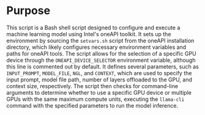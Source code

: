 # Purpose
This script is a Bash shell script designed to configure and execute a machine learning model using Intel's oneAPI toolkit. It sets up the environment by sourcing the `setvars.sh` script from the oneAPI installation directory, which likely configures necessary environment variables and paths for oneAPI tools. The script allows for the selection of a specific GPU device through the `ONEAPI_DEVICE_SELECTOR` environment variable, although this line is commented out by default. It defines several parameters, such as `INPUT_PROMPT`, `MODEL_FILE`, `NGL`, and `CONTEXT`, which are used to specify the input prompt, model file path, number of layers offloaded to the GPU, and context size, respectively. The script then checks for command-line arguments to determine whether to use a specific GPU device or multiple GPUs with the same maximum compute units, executing the `llama-cli` command with the specified parameters to run the model inference.
